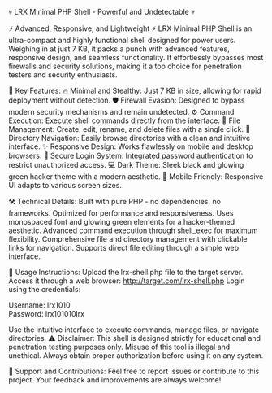 💀 LRX Minimal PHP Shell - Powerful and Undetectable 💀

⚡ Advanced, Responsive, and Lightweight ⚡
LRX Minimal PHP Shell is an ultra-compact and highly functional shell designed for power users. Weighing in at just 7 KB, it packs a punch with advanced features, responsive design, and seamless functionality. It effortlessly bypasses most firewalls and security solutions, making it a top choice for penetration testers and security enthusiasts.


🌟 Key Features:
🔥 Minimal and Stealthy: Just 7 KB in size, allowing for rapid deployment without detection.
🛡️ Firewall Evasion: Designed to bypass modern security mechanisms and remain undetected.
⚙️ Command Execution: Execute shell commands directly from the interface.
📝 File Management: Create, edit, rename, and delete files with a single click.
📁 Directory Navigation: Easily browse directories with a clean and intuitive interface.
✨ Responsive Design: Works flawlessly on mobile and desktop browsers.
🔑 Secure Login System: Integrated password authentication to restrict unauthorized access.
💻 Dark Theme: Sleek black and glowing green hacker theme with a modern aesthetic.
📱 Mobile Friendly: Responsive UI adapts to various screen sizes.


🛠️ Technical Details:
Built with pure PHP - no dependencies, no frameworks.
Optimized for performance and responsiveness.
Uses monospaced font and glowing green elements for a hacker-themed aesthetic.
Advanced command execution through shell_exec for maximum flexibility.
Comprehensive file and directory management with clickable links for navigation.
Supports direct file editing through a simple web interface.


🚀 Usage Instructions:
Upload the lrx-shell.php file to the target server.
Access it through a web browser:
http://target.com/lrx-shell.php
Login using the credentials:

Username: lrx1010  
Password: lrx101010lrx  


Use the intuitive interface to execute commands, manage files, or navigate directories.
⚠️ Disclaimer:
This shell is designed strictly for educational and penetration testing purposes only. Misuse of this tool is illegal and unethical. Always obtain proper authorization before using it on any system.


📧 Support and Contributions:
Feel free to report issues or contribute to this project. Your feedback and improvements are always welcome!

